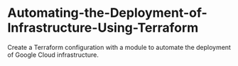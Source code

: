 # Automating-the-Deployment-of-Infrastructure-Using-Terraform
Create a Terraform configuration with a module to automate the deployment of Google Cloud infrastructure.
